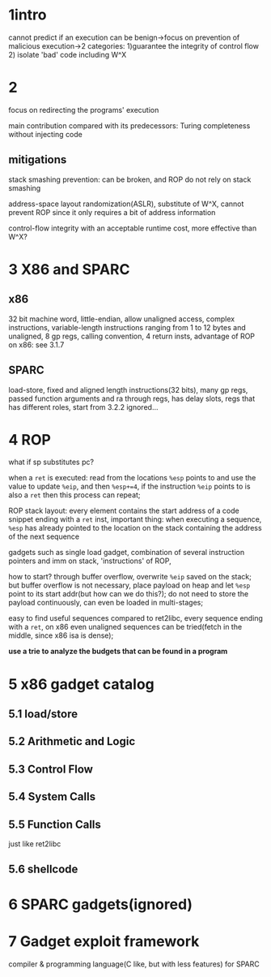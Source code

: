 # 1intro

cannot predict if an execution can be benign->focus on prevention of malicious execution->2 categories: 1)guarantee the integrity of control flow 2) isolate 'bad' code including W^X

# 2

focus on redirecting the programs' execution

main contribution compared with its predecessors: Turing completeness without injecting code

## mitigations

stack smashing prevention: can be broken, and ROP do not rely on stack smashing

address-space layout randomization(ASLR), substitute of W^X, cannot prevent ROP since it only requires a bit of address information

control-flow integrity with an acceptable runtime cost, more effective than W^X?

# 3 X86 and SPARC

## x86

32 bit machine word, little-endian, allow unaligned access, complex instructions, variable-length instructions ranging from 1 to 12 bytes and unaligned, 8 gp regs, calling convention, 4 return insts, advantage of ROP on x86: see 3.1.7

## SPARC

load-store, fixed and aligned length instructions(32 bits), many gp regs, passed function arguments and ra through regs, has delay slots, regs that has different roles, start from 3.2.2 ignored...

# 4 ROP

what if sp substitutes pc?

when a `ret` is executed: read from the locations `%esp` points to and use the value to update `%eip`, and then `%esp+=4`, if the instruction `%eip` points to is also a `ret` then this process can repeat;

ROP stack layout: every element contains the start address of a code snippet ending with a `ret` inst, important thing: when executing a sequence, `%esp` has already pointed to the location on the stack containing the address of the next sequence

gadgets such as single load gadget, combination of several instruction pointers and imm on stack, 'instructions' of ROP,

how to start? through buffer overflow, overwrite `%eip` saved on the stack; but buffer overflow is not necessary, place payload on heap and let `%esp` point to its start addr(but how can we do this?); do not need to store the payload continuously, can even be loaded in multi-stages;

easy to find useful sequences compared to ret2libc, every sequence ending with a `ret`, on x86 even unaligned sequences can be tried(fetch in the middle, since x86 isa is dense);

**use a trie to analyze the budgets that can be found in a program**

# 5 x86 gadget catalog

## 5.1 load/store

## 5.2 Arithmetic and Logic

## 5.3 Control Flow

## 5.4 System Calls

## 5.5 Function Calls

just like ret2libc

## 5.6 shellcode

# 6 SPARC gadgets(ignored)

# 7 Gadget exploit framework

compiler & programming language(C like, but with less features) for SPARC



